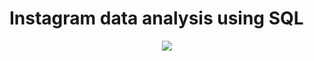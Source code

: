 # Instagram data analysis using SQL

<div align="center">
  <img src="https://github.com/sourakantig/Instagram_data_analysis/blob/main/DATA_MODEL.PNG"><br>
</div>
